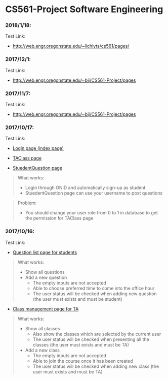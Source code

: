 # CS561-Project Software Engineering

### 2018/1/18:
Test Link: 
* http://web.engr.oregonstate.edu/~lichlyts/cs561/pages/

### 2017/12/1:
Test Link:

* http://web.engr.oregonstate.edu/~bij/CS561-Project/pages

### 2017/11/7:
Test Link:

* http://web.engr.oregonstate.edu/~bij/CS561-Project/pages

### 2017/10/17:
Test Link:

* [Login page (index page)](http://web.engr.oregonstate.edu/~bij/pages)

* [TAClass page](http://web.engr.oregonstate.edu/~bij/pages/taClass.html)

* [StuedentQuestion page](http://web.engr.oregonstate.edu/~bij/pages/studentsQuestions.html)

>What works:
>* Login through ONID and automatically sign-up as student
>* StuedentQuestion page can use your username to post questions

>Problem:
>* You should change your user role from 0 to 1 in database to get the permission for TAClass page

### 2017/10/16:
Test Link:

* [Question list page for students](http://people.oregonstate.edu/~bij/CS561/studentsQuestions.html)

>What works:
>* Show all questions
>* Add a new question
>    * The empty inputs are not accepted
>    * Able to choose preferred time to come into the office hour
>    * The user status will be checked when adding new question (the user must exists and must be student)

* [Class management page for TA](http://people.oregonstate.edu/~bij/CS561/taClass.html)

>What works:
>* Show all classes
>    * Also show the classes which are selected by the current user
>    * The user status will be checked when presenting all the classes (the user must exists and must be TA)
>* Add a new class
>    * The empty inputs are not accepted
>    * Able to join the course once it has been created
>    * The user status will be checked when adding new class (the user must exists and must be TA)
